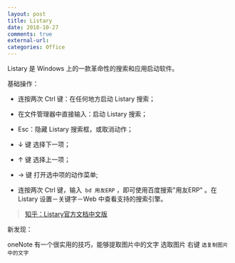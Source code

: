 ```yaml
---
layout: post
title: Listary 
date: 2018-10-27
comments: true
external-url:
categories: Office 
---
```


Listary 是 Windows 上的一款革命性的搜索和应用启动软件。

基础操作：

- 连按两次 Ctrl 键：在任何地方启动 Listary 搜索；

- 在文件管理器中直接输入：启动 Listary 搜索；

- Esc：隐藏 Listary 搜索框，或取消动作；

- ↓ 键 选择下一项；

- ↑ 键 选择上一项；

- → 键 打开选中项的动作菜单;

- 连按两次 Ctrl 键，输入` bd 用友ERP` ，即可使用百度搜索"用友ERP" 。在 Listary 设置－关键字－Web 中查看支持的搜索引擎。



>[知乎：Listary官方文档中文版](https://zhuanlan.zhihu.com/p/24897629)

新发现：

oneNote 有一个很实用的技巧，能够提取图片中的文字 
选取图片 右键 `选复制图片中的文字`